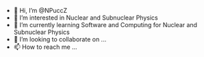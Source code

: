 - 👋 Hi, I’m @NPuccZ
- 👀 I’m interested in Nuclear and Subnuclear Physics
- 🌱 I’m currently learning Software and Computing for Nuclear and Subnuclear Physics
- 💞️ I’m looking to collaborate on ...
- 📫 How to reach me ...

<!---
NPuccZ/NPuccZ is a ✨ special ✨ repository because its `README.md` (this file) appears on your GitHub profile.
You can click the Preview link to take a look at your changes.
--->
